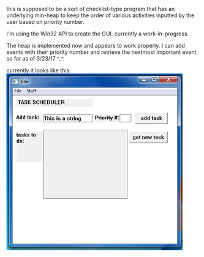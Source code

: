 this is supposed to be a sort of checklist-type program that has an underlying min-heap 
to keep the order of various activities inputted by the user based on priority number.    
     
I'm using the Win32 API to create the GUI. currently a work-in-progress.    

The heap is implemented now and appears to work properly. I can add events with their priority number 
and retrieve the nextmost important event, so far as of 3/23/17 ^_^.    
    
currently it looks like this:  
<img src='testgui.png'></img>
